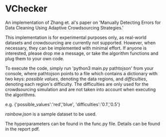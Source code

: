 # VChecker
An implementation of Zhang et. al's paper on 'Manually Detecting Errors for Data Cleaning Using Adaptive Crowdsourcing Strategies.'

This implementation is for experimental purposes only, as real-world datasets and crowdsourcing are currently not supported. However, when necessary, they can be implemented with minimal effort. If anyone is interested, please drop me a message, or take the algorithm functions and plug them to your own code.

To execute the code, simply run 'python3 main.py pathtojson' from your console, where pathtojson points to a file which contains a dictionary with two keys: *possible values*, denoting the data regions, and *difficulties*, denoting each region's difficulty. The difficulties are only used for the crowdsourcing simulation and are not taken into account when executing the algorithms.

e.g. {'possible_values':'red','blue', 'difficulties':'0.1','0.5'}

_rainbow.json_ is a sample dataset to be used.

The hyperparameters can be found in the func.py file. Details can be found in the report pdf.
